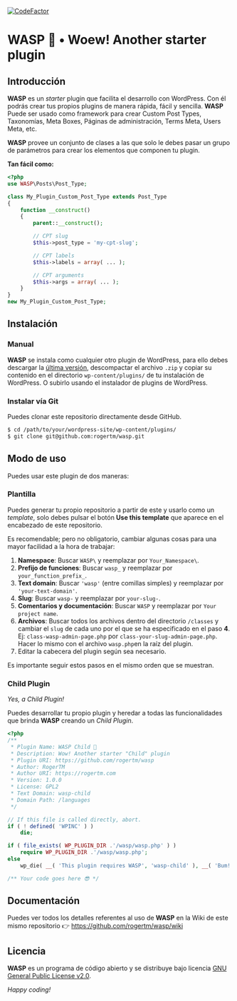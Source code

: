 [![CodeFactor](https://www.codefactor.io/repository/github/rogertm/wasp/badge)](https://www.codefactor.io/repository/github/rogertm/wasp)

# WASP 🐝 &bull; Woew! Another starter plugin

## Introducción

**WASP** es un _starter_ plugin que facilita el desarrollo con WordPress. Con él podrás crear tus propios plugins de manera rápida, fácil y sencilla. **WASP** Puede ser usado como framework para crear Custom Post Types, Taxonomías, Meta Boxes, Páginas de administración, Terms Meta, Users Meta, etc.

**WASP** provee un conjunto de clases a las que solo le debes pasar un grupo de parámetros para crear los elementos que componen tu plugin.

**Tan fácil como:**

```php
<?php
use WASP\Posts\Post_Type;

class My_Plugin_Custom_Post_Type extends Post_Type
{
	function __construct()
	{
		parent::__construct();

		// CPT slug
		$this->post_type = 'my-cpt-slug';

		// CPT labels
		$this->labels = array( ... );

		// CPT arguments
		$this->args = array( ... );
	}
}
new My_Plugin_Custom_Post_Type;
```

## Instalación

### Manual

**WASP** se instala como cualquier otro plugin de WordPress, para ello debes descargar la [última versión](https://github.com/rogertm/wasp/archive/refs/heads/main.zip), descompactar el archivo `.zip` y copiar su contenido en el directorio `wp-content/plugins/` de tu instalación de WordPress. O subirlo usando el instalador de plugins de WordPress.

### Instalar vía Git

Puedes clonar este repositorio directamente desde GitHub.

```bash
$ cd /path/to/your/wordpress-site/wp-content/plugins/
$ git clone git@github.com:rogertm/wasp.git
```

## Modo de uso

Puedes usar este plugin de dos maneras:

### Plantilla

Puedes generar tu propio repositorio a partir de este y usarlo como un _template_, solo debes pulsar el botón **Use this template** que aparece en el encabezado de este repositorio.

Es recomendable; pero no obligatorio, cambiar algunas cosas para una mayor facilidad a la hora de trabajar:

1. **Namespace**: Buscar `WASP\` y reemplazar por `Your_Namespace\`.
2. **Prefijo de funciones**: Buscar `wasp_` y reemplazar por `your_function_prefix_`.
3. **Text domain**: Buscar `'wasp'` (entre comillas simples) y reemplazar por `'your-text-domain'`.
4. **Slug**: Buscar `wasp-` y reemplazar por `your-slug-`.
5. **Comentarios y documentación**: Buscar `WASP` y reemplazar por `Your project name`.
6. **Archivos**: Buscar todos los archivos dentro del directorio `/classes` y cambiar el `slug` de cada uno por el que se ha especificado en el paso **4**. Ej: `class-wasp-admin-page.php` por `class-your-slug-admin-page.php`. Hacer lo mismo con el archivo `wasp.php`en la raíz del plugin.
7. Editar la cabecera del plugin según sea necesario.

Es importante seguir estos pasos en el mismo orden que se muestran.

### Child Plugin

_Yes, a Child Plugin!_

Puedes desarrollar tu propio plugin y heredar a todas las funcionalidades que brinda **WASP** creando un _Child Plugin_.

```php
<?php
/**
 * Plugin Name: WASP Child 🐝
 * Description: Wow! Another starter "Child" plugin
 * Plugin URI: https://github.com/rogertm/wasp
 * Author: RogerTM
 * Author URI: https://rogertm.com
 * Version: 1.0.0
 * License: GPL2
 * Text Domain: wasp-child
 * Domain Path: /languages
 */

// If this file is called directly, abort.
if ( ! defined( 'WPINC' ) )
    die;

if ( file_exists( WP_PLUGIN_DIR .'/wasp/wasp.php' ) )
	require WP_PLUGIN_DIR .'/wasp/wasp.php';
else
	wp_die( __( 'This plugin requires WASP', 'wasp-child' ), __( 'Bum! 💣', 'wasp-child' ) );

/** Your code goes here 😎 */
```

## Documentación

Puedes ver todos los detalles referentes al uso de **WASP** en la Wiki de este mismo repositorio 👉 https://github.com/rogertm/wasp/wiki

## Licencia

**WASP** es un programa de código abierto y se distribuye bajo licencia [GNU General Public License v2.0](https://github.com/rogertm/wasp/blob/main/LICENSE).

_Happy coding!_
